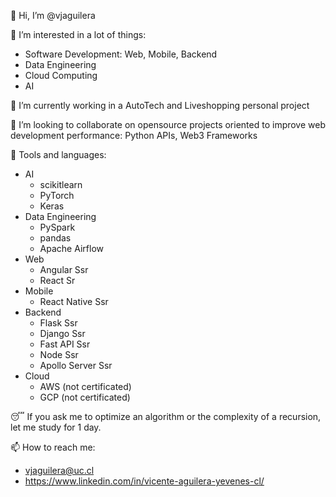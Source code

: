 👋 Hi, I’m @vjaguilera

👀 I’m interested in a lot of things:
- Software Development: Web, Mobile, Backend
- Data Engineering
- Cloud Computing
- AI

🌱 I’m currently working in a AutoTech and Liveshopping personal project

💞️ I’m looking to collaborate on opensource projects oriented to improve web development performance: Python APIs, Web3 Frameworks

🔨 Tools and languages:
- AI
  - scikitlearn
  - PyTorch
  - Keras
- Data Engineering
  - PySpark
  - pandas
  - Apache Airflow
- Web
  - Angular Ssr
  - React Sr
- Mobile
  - React Native Ssr
- Backend
  - Flask Ssr
  - Django Ssr
  - Fast API Ssr
  - Node Ssr
  - Apollo Server Ssr
- Cloud
  - AWS (not certificated)
  - GCP (not certificated)

😴 If you ask me to optimize an algorithm or the complexity of a recursion, let me study for 1 day.

📫 How to reach me:
- vjaguilera@uc.cl
- https://www.linkedin.com/in/vicente-aguilera-yevenes-cl/

<!---
vjaguilera/vjaguilera is a ✨ special ✨ repository because its `README.md` (this file) appears on your GitHub profile.
You can click the Preview link to take a look at your changes.
--->
